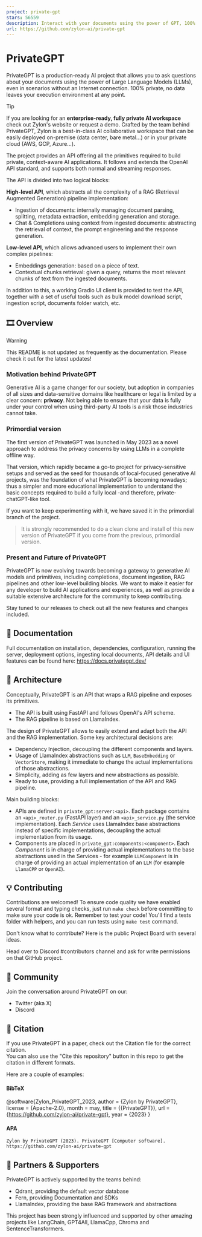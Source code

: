 ```yaml
---
project: private-gpt
stars: 56559
description: Interact with your documents using the power of GPT, 100% privately, no data leaks
url: https://github.com/zylon-ai/private-gpt
---
```


PrivateGPT
==========

PrivateGPT is a production-ready AI project that allows you to ask questions about your documents using the power of Large Language Models (LLMs), even in scenarios without an Internet connection. 100% private, no data leaves your execution environment at any point.

Tip

If you are looking for an **enterprise-ready, fully private AI workspace** check out Zylon's website or request a demo. Crafted by the team behind PrivateGPT, Zylon is a best-in-class AI collaborative workspace that can be easily deployed on-premise (data center, bare metal...) or in your private cloud (AWS, GCP, Azure...).

The project provides an API offering all the primitives required to build private, context-aware AI applications. It follows and extends the OpenAI API standard, and supports both normal and streaming responses.

The API is divided into two logical blocks:

**High-level API**, which abstracts all the complexity of a RAG (Retrieval Augmented Generation) pipeline implementation:

-   Ingestion of documents: internally managing document parsing, splitting, metadata extraction, embedding generation and storage.
-   Chat & Completions using context from ingested documents: abstracting the retrieval of context, the prompt engineering and the response generation.

**Low-level API**, which allows advanced users to implement their own complex pipelines:

-   Embeddings generation: based on a piece of text.
-   Contextual chunks retrieval: given a query, returns the most relevant chunks of text from the ingested documents.

In addition to this, a working Gradio UI client is provided to test the API, together with a set of useful tools such as bulk model download script, ingestion script, documents folder watch, etc.

🎞️ Overview
------------

Warning

This README is not updated as frequently as the documentation. Please check it out for the latest updates!

### Motivation behind PrivateGPT

Generative AI is a game changer for our society, but adoption in companies of all sizes and data-sensitive domains like healthcare or legal is limited by a clear concern: **privacy**. Not being able to ensure that your data is fully under your control when using third-party AI tools is a risk those industries cannot take.

### Primordial version

The first version of PrivateGPT was launched in May 2023 as a novel approach to address the privacy concerns by using LLMs in a complete offline way.

That version, which rapidly became a go-to project for privacy-sensitive setups and served as the seed for thousands of local-focused generative AI projects, was the foundation of what PrivateGPT is becoming nowadays; thus a simpler and more educational implementation to understand the basic concepts required to build a fully local -and therefore, private- chatGPT-like tool.

If you want to keep experimenting with it, we have saved it in the primordial branch of the project.

> It is strongly recommended to do a clean clone and install of this new version of PrivateGPT if you come from the previous, primordial version.

### Present and Future of PrivateGPT

PrivateGPT is now evolving towards becoming a gateway to generative AI models and primitives, including completions, document ingestion, RAG pipelines and other low-level building blocks. We want to make it easier for any developer to build AI applications and experiences, as well as provide a suitable extensive architecture for the community to keep contributing.

Stay tuned to our releases to check out all the new features and changes included.

📄 Documentation
----------------

Full documentation on installation, dependencies, configuration, running the server, deployment options, ingesting local documents, API details and UI features can be found here: https://docs.privategpt.dev/

🧩 Architecture
---------------

Conceptually, PrivateGPT is an API that wraps a RAG pipeline and exposes its primitives.

-   The API is built using FastAPI and follows OpenAI's API scheme.
-   The RAG pipeline is based on LlamaIndex.

The design of PrivateGPT allows to easily extend and adapt both the API and the RAG implementation. Some key architectural decisions are:

-   Dependency Injection, decoupling the different components and layers.
-   Usage of LlamaIndex abstractions such as `LLM`, `BaseEmbedding` or `VectorStore`, making it immediate to change the actual implementations of those abstractions.
-   Simplicity, adding as few layers and new abstractions as possible.
-   Ready to use, providing a full implementation of the API and RAG pipeline.

Main building blocks:

-   APIs are defined in `private_gpt:server:<api>`. Each package contains an `<api>_router.py` (FastAPI layer) and an `<api>_service.py` (the service implementation). Each _Service_ uses LlamaIndex base abstractions instead of specific implementations, decoupling the actual implementation from its usage.
-   Components are placed in `private_gpt:components:<component>`. Each _Component_ is in charge of providing actual implementations to the base abstractions used in the Services - for example `LLMComponent` is in charge of providing an actual implementation of an `LLM` (for example `LlamaCPP` or `OpenAI`).

💡 Contributing
---------------

Contributions are welcomed! To ensure code quality we have enabled several format and typing checks, just run `make check` before committing to make sure your code is ok. Remember to test your code! You'll find a tests folder with helpers, and you can run tests using `make test` command.

Don't know what to contribute? Here is the public Project Board with several ideas.

Head over to Discord #contributors channel and ask for write permissions on that GitHub project.

💬 Community
------------

Join the conversation around PrivateGPT on our:

-   Twitter (aka X)
-   Discord

📖 Citation
-----------

If you use PrivateGPT in a paper, check out the Citation file for the correct citation.  
You can also use the "Cite this repository" button in this repo to get the citation in different formats.

Here are a couple of examples:

#### BibTeX

@software{Zylon\_PrivateGPT\_2023,
author = {Zylon by PrivateGPT},
license = {Apache-2.0},
month = may,
title = {{PrivateGPT}},
url = {https://github.com/zylon-ai/private-gpt},
year = {2023}
}

#### APA

```
Zylon by PrivateGPT (2023). PrivateGPT [Computer software]. https://github.com/zylon-ai/private-gpt
```

🤗 Partners & Supporters
------------------------

PrivateGPT is actively supported by the teams behind:

-   Qdrant, providing the default vector database
-   Fern, providing Documentation and SDKs
-   LlamaIndex, providing the base RAG framework and abstractions

This project has been strongly influenced and supported by other amazing projects like LangChain, GPT4All, LlamaCpp, Chroma and SentenceTransformers.

